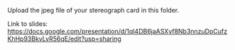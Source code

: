 Upload the jpeg file of your stereograph card in this folder.

Link to slides: https://docs.google.com/presentation/d/1qI4DB6jaASXyf8Nb3nnzuDpCufzKhHp93BkvLyR56qE/edit?usp=sharing
